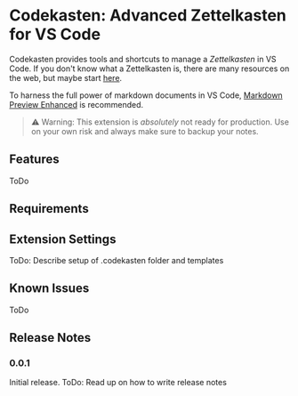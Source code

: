 # Codekasten: Advanced Zettelkasten for VS Code

Codekasten provides tools and shortcuts to manage a _Zettelkasten_ in VS Code. 
If you don't know what a Zettelkasten is, there are many resources on the web, but maybe start [here](http://evantravers.com/articles/2020/03/13/simple-markdown-zettelkasten/). 

To harness the full power of markdown documents in VS Code, [Markdown Preview Enhanced](https://marketplace.visualstudio.com/items?itemName=shd101wyy.markdown-preview-enhanced) is recommended. 

> ⚠️ Warning: This extension is _absolutely_ not ready for production.
> Use on your own risk and always make sure to backup your notes. 

## Features

ToDo

## Requirements



## Extension Settings

ToDo: Describe setup of .codekasten folder and templates

## Known Issues

ToDo

## Release Notes

### 0.0.1
Initial release. 
ToDo: Read up on how to write release notes
